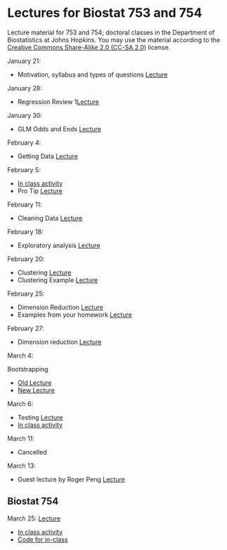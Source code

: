 Lectures for Biostat 753 and 754
==============

Lecture material for 753 and 754; doctoral classes in the Department of Biostatistics at Johns Hopkins. You may use the material according to the [Creative Commons Share-Alike 2.0 (CC-SA 2.0)](http://creativecommons.org/licenses/by/2.0/) license. 

January 21: 
* Motivation, syllabus and types of questions [Lecture](http://jtleek.github.io/jhsph753and4/lectures/01_01_courseBackground/#1)

January 28: 
* Regression Review 1[Lecture](http://jtleek.github.io/jhsph753and4/lectures/02_01_regressionReview/#1)

January 30: 
* GLM Odds and Ends [Lecture](http://jtleek.github.io/jhsph753and4/lectures/02_02_glmOddsAndEnds/#1)

February 4: 
* Getting Data [Lecture](http://jtleek.github.io/jhsph753and4/lectures/03_01_gettingData/#1)

February 5: 
* [In class activity](https://github.com/jtleek/jhsph753and4/blob/master/lectures/03_02_inclass.md)
* Pro Tip [Lecture](http://jtleek.github.io/jhsph753and4/lectures/03_02_proTip/#1)

February 11:

* Cleaning Data [Lecture](http://jtleek.github.io/jhsph753and4/lectures/04_01_cleaningData/#1)

February 18:

* Exploratory analysis [Lecture](http://jtleek.github.io/jhsph753and4/lectures/05_01_exploratoryAnalysis/#1)

February 20:

* Clustering [Lecture](http://jtleek.github.io/jhsph753and4/lectures/05_02_clustering/#1)
* Clustering Example [Lecture](http://jtleek.github.io/jhsph753and4/lectures/05_02_clusteringExample/#1)

February 25:

* Dimension Reduction [Lecture](http://jtleek.github.io/jhsph753and4/lectures/06_01_dimensionReduction/#1)
* Examples from your homework [Lecture](http://jtleek.github.io/jhsph753and4/lectures/06_01_examplesHomework/#1)

February 27: 

* Dimension reduction [Lecture](http://jtleek.github.io/jhsph753and4/lectures/06_01_dimensionReduction/#1)

March 4:

Bootstrapping

* [Old Lecture](http://biostat.jhsph.edu/~jleek/teaching/2011/754/lecture9.pdf)
* [New Lecture](http://jtleek.github.io/jhsph753and4/lectures/07_01_bootstrap/#1)


March 6:

* Testing [Lecture](http://jtleek.github.io/jhsph753and4/lectures/07_02_testing/#1)
* [In class activity](https://github.com/jtleek/jhsph753and4/blob/master/lectures/07_02_inclass.md)

March 11: 

* Cancelled

March 13: 

* Guest lecture by Roger Peng [Lecture](http://jtleek.github.io/jhsph753and4/lectures/EBDA/#1)


Biostat 754
-------------

March 25: [Lecture](http://jtleek.github.io/jhsph753and4/lectures/09_01_penalized/#1)
* [In class activity](https://github.com/jtleek/jhsph753and4/blob/master/lectures/07_02_inclass.md)
* [Code for in-class](https://github.com/jtleek/jhsph753and4/blob/master/lectures/stamps.R)
